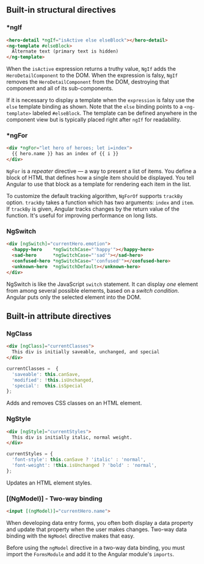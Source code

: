 ## Built-in structural directives

### *ngIf

```html
<hero-detail *ngIf="isActive else elseBlock"></hero-detail>
<ng-template #elseBlock>
  Alternate text (primary text is hidden)
</ng-template>
```

When the `isActive` expression returns a truthy value, `NgIf` adds the `HeroDetailComponent` to the DOM. When the expression is falsy, `NgIf` removes the `HeroDetailComponent` from the DOM, destroying that component and all of its sub-components.

If it is necessary to display a template when the `expression` is falsy use the `else` template binding as shown. Note that the `else` binding points to a `<ng-template>` labeled `#elseBlock`. The template can be defined anywhere in the component view but is typically placed right after `ngIf` for readability.

### *ngFor
```html
<div *ngFor="let hero of heroes; let i=index">
  {{ hero.name }} has an index of {{ i }}
</div>
```
`NgFor` is a _repeater_ directive — a way to present a list of items. You define a block of HTML that defines how a single item should be displayed. You tell Angular to use that block as a template for rendering each item in the list.

To customize the default tracking algorithm, `NgForOf` supports `trackBy` option.
`trackBy` takes a function which has two arguments: `index` and `item`.
If `trackBy` is given, Angular tracks changes by the return value of the function. It's useful for improving performance on long lists.

### NgSwitch
```html
<div [ngSwitch]="currentHero.emotion">
  <happy-hero    *ngSwitchCase="'happy'"></happy-hero>
  <sad-hero      *ngSwitchCase="'sad'"></sad-hero>
  <confused-hero *ngSwitchCase="'confused'"></confused-hero>
  <unknown-hero  *ngSwitchDefault></unknown-hero>
</div>
```
NgSwitch is like the JavaScript `switch` statement. It can display _one_ element from among several possible elements, based on a _switch condition_. Angular puts only the selected element into the DOM.


## Built-in attribute directives

### NgClass
```html
<div [ngClass]="currentClasses">
  This div is initially saveable, unchanged, and special
</div>
```
```ts
currentClasses =  {
  'saveable': this.canSave,
  'modified': !this.isUnchanged,
  'special':  this.isSpecial
};
```
Adds and removes CSS classes on an HTML element.

### NgStyle
```html
<div [ngStyle]="currentStyles">
  This div is initially italic, normal weight.
</div>
```
```ts
currentStyles = {
  'font-style': this.canSave ? 'italic' : 'normal',
  'font-weight': !this.isUnchanged ? 'bold' : 'normal',
};
```
Updates an HTML element styles.

### [(NgModel)] - Two-way binding
```html
<input [(ngModel)]="currentHero.name">
```
When developing data entry forms, you often both display a data property and update that property when the user makes changes. Two-way data binding with the `NgModel` directive makes that easy.

Before using the `ngModel` directive in a two-way data binding, you must import the `FormsModule` and add it to the Angular module's `imports`.